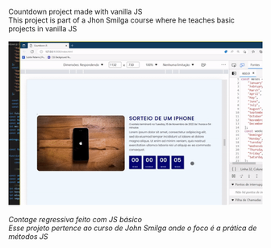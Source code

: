 Countdown project made with vanilla JS<br>
This project is part of a Jhon Smilga course where he teaches basic projects in vanilla JS
<br><br>
<img src='assets/to_readme/teste.gif'/>
<br><br>
<em>Contage regressiva feito com JS básico</em><br>
<em>Esse projeto pertence ao curso de John Smilga onde o foco é a prática de métodos JS</em>


